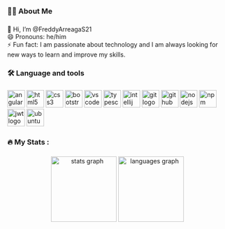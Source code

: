 <h3 align="left">👩‍💻  About Me</h3>

###

<p align="left">👋 Hi, I’m @FreddyArreagaS21<br>😄 Pronouns: he/him<br>⚡ Fun fact: I am passionate about technology and I am always looking for new ways to learn and improve my skills.</p>

###

<h3 align="left">🛠 Language and tools</h3>

###

<div align="left">
  <img width="40" src="https://cdn.jsdelivr.net/gh/devicons/devicon/icons/angularjs/angularjs-original.svg" height="40" alt="angularjs logo" />
  <img width="40" src="https://cdn.jsdelivr.net/gh/devicons/devicon/icons/html5/html5-original.svg" height="40" alt="html5 logo"/>
  <img width="40" src="https://cdn.jsdelivr.net/gh/devicons/devicon/icons/css3/css3-original.svg" height="40" alt="css3 logo"/>
  <img width="40" src="https://cdn.jsdelivr.net/gh/devicons/devicon/icons/bootstrap/bootstrap-original.svg" height="40" alt="bootstrap logo"/>
  <img width="40" src="https://cdn.jsdelivr.net/gh/devicons/devicon/icons/vscode/vscode-original.svg" height="40" alt="vscode logo" />
  <img width="40" src="https://cdn.jsdelivr.net/gh/devicons/devicon/icons/typescript/typescript-original.svg" height="40" alt="typescript logo"  />
  <img width="40" src="https://cdn.jsdelivr.net/gh/devicons/devicon/icons/intellij/intellij-original.svg" height="40" alt="intellij logo"  /> 
  <img width="40" src="https://cdn.jsdelivr.net/gh/devicons/devicon/icons/git/git-original.svg" height="40" alt="git logo"  />
  <img width="40" src="https://skillicons.dev/icons?i=github" height="40" alt="github logo"  />
  <img width="40" src="https://cdn.jsdelivr.net/gh/devicons/devicon/icons/nodejs/nodejs-original.svg" height="40" alt="nodejs logo"  />
  <img width="40" src="https://cdn.jsdelivr.net/gh/devicons/devicon/icons/npm/npm-original-wordmark.svg" height="40" alt="npm logo"  />
  <img width="40" src="https://img.icons8.com/color/48/java-web-token.png" height="40" alt="jwt logo"  />
  <img width="40" src="https://upload.wikimedia.org/wikipedia/commons/thumb/9/9e/UbuntuCoF.svg/2048px-UbuntuCoF.svg.png" height="40" alt="ubuntu logo"  />

</div>

###

<h3 align="left">🔥   My Stats :</h3>

###

<div align="center">
  <img src="https://github-readme-stats.vercel.app/api?username=FreddyArreagaS21&hide_title=false&hide_rank=false&show_icons=true&include_all_commits=true&count_private=true&disable_animations=false&theme=dracula&locale=en&hide_border=false&order=1" height="150" alt="stats graph"  />
  <img src="https://github-readme-stats.vercel.app/api/top-langs?username=FreddyArreagaS21&locale=en&hide_title=false&layout=compact&card_width=320&langs_count=5&theme=dracula&hide_border=false&order=2" height="150" alt="languages graph"  />
</div>

###

